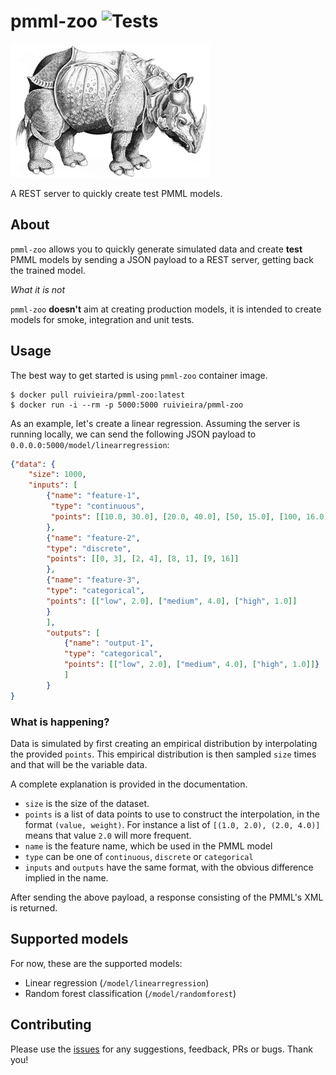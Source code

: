 # pmml-zoo ![Tests](https://github.com/ruivieira/pmml-zoo/workflows/Tests/badge.svg)
![logo](docs/logo.png)

A REST server to quickly create test PMML models.

## About

`pmml-zoo` allows you to quickly generate simulated data and create **test** PMML models by sending a JSON payload to a REST server, getting back the trained model.

*What it is not*

`pmml-zoo` **doesn't** aim at creating production models, it is intended to create models for smoke, integration and unit tests.

## Usage

The best way to get started is using `pmml-zoo` container image.

```shell
$ docker pull ruivieira/pmml-zoo:latest
$ docker run -i --rm -p 5000:5000 ruivieira/pmml-zoo
```

As an example, let's create a linear regression.
Assuming the server is running locally, we can send the following JSON payload to `0.0.0.0:5000/model/linearregression`:

```json
{"data": {
    "size": 1000,
    "inputs": [
        {"name": "feature-1",
         "type": "continuous",
         "points": [[10.0, 30.0], [20.0, 40.0], [50, 15.0], [100, 16.0]]
        },
        {"name": "feature-2",
        "type": "discrete",
        "points": [[0, 3], [2, 4], [8, 1], [9, 16]]
        },
        {"name": "feature-3",
        "type": "categorical",
        "points": [["low", 2.0], ["medium", 4.0], ["high", 1.0]]
        }
        ],
        "outputs": [
            {"name": "output-1",
            "type": "categorical",
            "points": [["low", 2.0], ["medium", 4.0], ["high", 1.0]]}
            ]
        }
}
```

### What is happening?

Data is simulated by first creating an empirical distribution by interpolating the provided `points`.
This empirical distribution is then sampled `size` times and that will be the variable data.

A complete explanation is provided in the documentation.

- `size` is the size of the dataset.
- `points` is a list of data points to use to construct the interpolation, in the format `(value, weight)`. For instance a list of `[(1.0, 2.0), (2.0, 4.0)]` means that value `2.0` will more frequent.
- `name` is the feature name, which be used in the PMML model
- `type` can be one of `continuous`, `discrete` or `categorical`
- `inputs` and `outputs` have the same format, with the obvious difference implied in the name.

After sending the above payload, a response consisting of the PMML's XML is returned.

## Supported models

For now, these are the supported models:

- Linear regression (`/model/linearregression`)
- Random forest classification (`/model/randomforest`)

## Contributing

Please use the [issues](https://github.com/ruivieira/pmml-zoo/issues) for any suggestions, feedback, PRs or bugs.
Thank you!